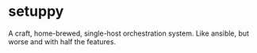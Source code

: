 # setuppy

A craft, home-brewed, single-host orchestration system. Like ansible, but worse
and with half the features.

